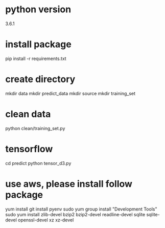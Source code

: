 # python version
3.6.1

# install package
pip install -r requirements.txt

# create directory
mkdir data
mkdir predict_data
mkdir source
mkdir training_set

# clean data
python clean/training_set.py

# tensorflow
cd predict
python tensor_d3.py

# use aws, please install follow package
yum install git
install pyenv
sudo yum group install "Development Tools"
sudo yum install zlib-devel bzip2 bzip2-devel readline-devel sqlite sqlite-devel openssl-devel xz xz-devel